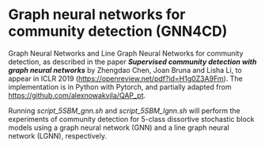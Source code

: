 # Graph neural networks for community detection (GNN4CD)
Graph Neural Networks and Line Graph Neural Networks for community detection, as described in the paper **_Supervised community detection with graph neural networks_** by Zhengdao Chen, Joan Bruna and Lisha Li, to appear in ICLR 2019 (https://openreview.net/pdf?id=H1g0Z3A9Fm). The implementation is in Python with Pytorch, and partially adapted from https://github.com/alexnowakvila/QAP_pt.

Running _script_5SBM_gnn.sh_ and _script_5SBM_lgnn.sh_ will perform the experiments of community detection for 5-class dissortive stochastic block models using a graph neural network (GNN) and a line graph neural network (LGNN), respectively.
